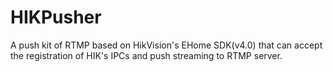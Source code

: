 # HIKPusher
A push kit of RTMP based on HikVision's EHome SDK(v4.0) that can accept the registration of HIK's IPCs and push streaming to RTMP server.
